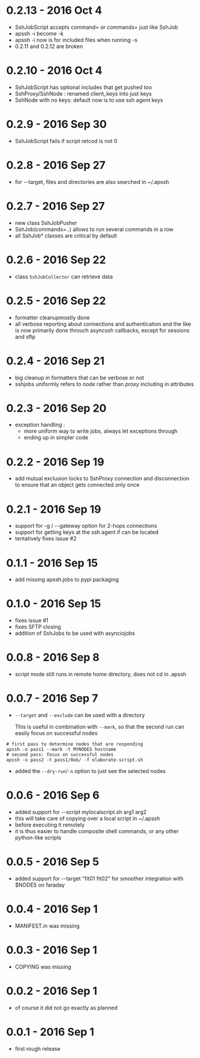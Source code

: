 # 0.2.13 - 2016 Oct 4

* SshJobScript accepts command= or commands= just like SshJob
* apssh -i become -k
* apssh -i now is for included files when running -s
* 0.2.11 and 0.2.12 are broken

# 0.2.10 - 2016 Oct 4

* SshJobScript has optional includes that get pushed too
* SshProxy/SshNode : renamed client_keys into just keys
* SshNode with no keys: default now is to use ssh agent keys

# 0.2.9 - 2016 Sep 30

* SshJobScript fails if script retcod is not 0

# 0.2.8 - 2016 Sep 27

* for --target, files and directories are also searched in ~/.apssh

# 0.2.7 - 2016 Sep 27

* new class SshJobPusher
* SshJob(commands=..) allows to run several commands in a row
* all SshJob* classes are critical by default

# 0.2.6 - 2016 Sep 22

* class `SshJobCollector` can retrieve data

# 0.2.5 - 2016 Sep 22

* formatter cleanupmostly done
* all verbose reporting about connections and authentication and the like
  is now primarily done throuch asyncssh callbacks, except for sessions and sftp

# 0.2.4 - 2016 Sep 21

* big cleanup in formatters that can be verbose or not
* sshjobs uniformly refers to *node* rather than *proxy* including in attributes

# 0.2.3 - 2016 Sep 20

* exception handling :
  * more uniform way to write jobs, always let exceptions through
  * ending up in simpler code

# 0.2.2 - 2016 Sep 19

* add mutual exclusion locks to SshProxy connection and disconnection
  to ensure that an object gets connected only once

# 0.2.1 - 2016 Sep 19

* support for -g / --gateway option for 2-hops connections
* support for getting keys at the ssh agent if can be located
* tentatively fixes issue #2

# 0.1.1 - 2016 Sep 15

* add missing apssh.jobs to pypi packaging

# 0.1.0 - 2016 Sep 15

* fixes issue #1
* fixes SFTP closing
* addition of SshJobs to be used with asynciojobs

# 0.0.8 - 2016 Sep 8

* script mode still runs in remote home directory, does not cd in .apssh 

# 0.0.7 - 2016 Sep 7

* `--target` and `--exclude` can be used with a directory

  This is useful in combination with `--mark`, so that the second run can easily focus on successful nodes
  
```
# first pass to determine nodes that are responding
apssh -o pass1 --mark -t MYNODES hostname
# second pass: focus on successful nodes
apssh -o pass2 -t pass1/0ok/ -f elaborate-script.sh
```
  
* added the `--dry-run`/`-n` option to just see the selected nodes

# 0.0.6 - 2016 Sep 6

* added support for --script mylocalscript.sh arg1 arg2
* this will take care of copying over a local script in ~/.apssh
* before executing it remotely
* it is thus easier to handle composite shell commands, or any other python-like scripts

# 0.0.5 - 2016 Sep 5

* added support for --target "fit01 fit02" for smoother integration with $NODES on faraday

# 0.0.4 - 2016 Sep 1

* MANIFEST.in was missing

# 0.0.3 - 2016 Sep 1

* COPYING was missing

# 0.0.2 - 2016 Sep 1

* of course it did not go exactly as planned

# 0.0.1 - 2016 Sep 1

* first rough release
